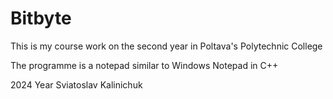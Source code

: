 # Bitbyte
This is my course work on the second year in Poltava's Polytechnic College  

The programme is a notepad similar to Windows Notepad in C++

2024 Year
Sviatoslav Kalinichuk
